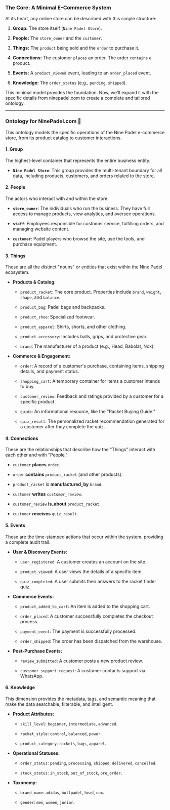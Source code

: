 ### The Core: A Minimal E-Commerce System

At its heart, any online store can be described with this simple structure:

1. **Group:** The store itself (`Nine Padel Store`).
    
2. **People:** The `store_owner` and the `customer`.
    
3. **Things:** The `product` being sold and the `order` to purchase it.
    
4. **Connections:** The customer `places` an order. The order `contains` a product.
    
5. **Events:** A `product_viewed` event, leading to an `order_placed` event.
    
6. **Knowledge:** The `order_status` (e.g., `pending`, `shipped`).
    

This minimal model provides the foundation. Now, we'll expand it with the specific details from ninepadel.com to create a complete and tailored ontology.

---

### Ontology for NinePadel.com 🎾

This ontology models the specific operations of the Nine Padel e-commerce store, from its product catalog to customer interactions.

#### 1. Group

The highest-level container that represents the entire business entity.

- **`Nine Padel Store`**: This group provides the multi-tenant boundary for all data, including products, customers, and orders related to the store.
    

#### 2. People

The actors who interact with and within the store.

- **`store_owner`**: The individuals who run the business. They have full access to manage products, view analytics, and oversee operations.
    
- **`staff`**: Employees responsible for customer service, fulfilling orders, and managing website content.
    
- **`customer`**: Padel players who browse the site, use the tools, and purchase equipment.
    

#### 3. Things

These are all the distinct "nouns" or entities that exist within the Nine Padel ecosystem.

- **Products & Catalog:**
    
    - `product_racket`: The core product. Properties include `brand`, `weight`, `shape`, and `balance`.
        
    - `product_bag`: Padel bags and backpacks.
        
    - `product_shoe`: Specialized footwear.
        
    - `product_apparel`: Shirts, shorts, and other clothing.
        
    - `product_accessory`: Includes balls, grips, and protective gear.
        
    - `brand`: The manufacturer of a product (e.g., Head, Babolat, Nox).
        
- **Commerce & Engagement:**
    
    - `order`: A record of a customer's purchase, containing items, shipping details, and payment status.
        
    - `shopping_cart`: A temporary container for items a customer intends to buy.
        
    - `customer_review`: Feedback and ratings provided by a customer for a specific product.
        
    - `guide`: An informational resource, like the "Racket Buying Guide."
        
    - `quiz_result`: The personalized racket recommendation generated for a customer after they complete the quiz.
        

#### 4. Connections

These are the relationships that describe how the "Things" interact with each other and with "People."

- `customer` **places** `order`.
    
- `order` **contains** `product_racket` (and other products).
    
- `product_racket` is **manufactured_by** `brand`.
    
- `customer` **writes** `customer_review`.
    
- `customer_review` **is_about** `product_racket`.
    
- `customer` **receives** `quiz_result`.
    

#### 5. Events

These are the time-stamped actions that occur within the system, providing a complete audit trail.

- **User & Discovery Events:**
    
    - `user_registered`: A customer creates an account on the site.
        
    - `product_viewed`: A user views the details of a specific item.
        
    - `quiz_completed`: A user submits their answers to the racket finder quiz.
        
- **Commerce Events:**
    
    - `product_added_to_cart`: An item is added to the shopping cart.
        
    - `order_placed`: A customer successfully completes the checkout process.
        
    - `payment_event`: The payment is successfully processed.
        
    - `order_shipped`: The order has been dispatched from the warehouse.
        
- **Post-Purchase Events:**
    
    - `review_submitted`: A customer posts a new product review.
        
    - `customer_support_request`: A customer contacts support via WhatsApp.
        

#### 6. Knowledge

This dimension provides the metadata, tags, and semantic meaning that make the data searchable, filterable, and intelligent.

- **Product Attributes:**
    
    - `skill_level`: `beginner`, `intermediate`, `advanced`.
        
    - `racket_style`: `control`, `balanced`, `power`.
        
    - `product_category`: `rackets`, `bags`, `apparel`.
        
- **Operational Statuses:**
    
    - `order_status`: `pending`, `processing`, `shipped`, `delivered`, `cancelled`.
        
    - `stock_status`: `in_stock`, `out_of_stock`, `pre_order`.
        
- **Taxonomy:**
    
    - `brand_name`: `adidas`, `bullpadel`, `head`, `nox`.
        
    - `gender`: `men`, `women`, `junior`.